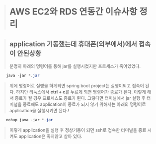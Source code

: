 ># AWS EC2와 RDS 연동간 이슈사항 정리

>## application 기동했는데 휴대폰(외부에서)에서 접속이 안된상황
>분명히 아래의 명령어를 통해 jar를 실행시켰지만 프로세스가 죽어있었다.
```java
	java -jar *.jar
```
>위에 명령어로 실행을 하게되면 spring boot project는 실행이되고 접속이 된다.
>하지만 리눅스에서 **ctrl + c**를 누르게 되면 명령어가 종료가 된다.
>이렇게 해서 종료가 될 경우 프로세스도 종료가 된다.
>그렇다면 터미널에서 jar 실행 후 터미널을 종료해도 application이 종료가 되지 않기 위해서는 아래의 명령어로 application을 실행시키면 된다.!
```java
	nohup java -jar *.jar
```
>이렇게 application을 실행 후 정상기동이 되면 ssh로 접속한 터미널을 종료 시켜도 application은 죽지않고 살아 있다.
